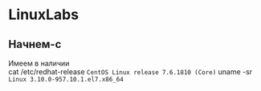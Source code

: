 # LinuxLabs
## Начнем-с
Имеем в наличии  
cat /etc/redhat-release
```CentOS Linux release 7.6.1810 (Core)```
uname -sr
```Linux 3.10.0-957.10.1.el7.x86_64```

